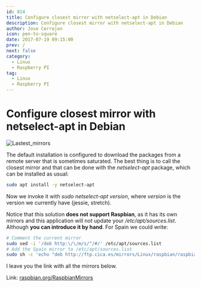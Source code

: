 ```yaml
---
id: 814
title: Configure closest mirror with netselect-apt in Debian
description: Configure closest mirror with netselect-apt in Debian
author: Jose Cerrejon
icon: pen-to-square
date: 2017-07-19 09:15:00
prev: /
next: false
category:
  - Linux
  - Raspberry PI
tag:
  - Linux
  - Raspberry PI
---
```


# Configure closest mirror with netselect-apt in Debian

![Lastest_mirrors](/images/2017/07/lastest_mirrors.png)

The default installation is configured to download the packages from a remote server that is sometimes saturated. The best thing is to call the closest mirror and that can be done with the *netselect-apt* package, which can be installed as usual:

```bash
sudo apt install -y netselect-apt
```

Now we invoke it with *sudo netselect-apt version*, where *version* is the version we currently have (jessie, stretch).

Notice that this solution **does not support Raspbian**, as it has its own mirrors and this application will not update your */etc/apt/sources.list*. Although **you can introduce it by hand**. For Spain we could write:

```bash
# Comment the current mirror
sudo sed -i '/deb http:\/\/m/s/^/#/' /etc/apt/sources.list
# Add the Spain mirror to /etc/apt/sources.list
sudo sh -c 'echo "deb http://ftp.cica.es/mirrors/Linux/raspbian/raspbian/ jessie main contrib non-free rpi" >> /etc/apt/sources.list'
```

I leave you the link with all the mirrors below.

Link: [raspbian.org/RaspbianMirrors](http://www.raspbian.org/RaspbianMirrors)